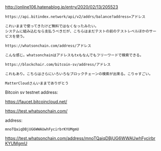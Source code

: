 http://online106.hatenablog.jp/entry/2020/02/13/205523

```
https://api.bitindex.network/api/v2/addrs/balance?address=アドレス

これいままで使ってきたけど無料ではなくなったみたい。
システムに組み込むなら支払うべきだが、こちらはまだテストの前のテストレベルほかのサービスを使う。

https://whatsonchain.com/address/アドレス

こんな感じ。whatsonchainはアドレスもtxもなんでもフリーワードで検索できる。

https://blockchair.com/bitcoin-sv/address/アドレス

これもあり。こちらはさらにいろいろなブロックチェーンの検索が出来る。こりゃすごい。

MatterCloudさんいままでありがとう
```

Bitcoin sv testnet address:

https://faucet.bitcoincloud.net/

https://test.whatsonchain.com/

address:

```
mnoTQaiqDBjUG6WWAUwhFycirbrKYUMgmU
```

https://test.whatsonchain.com/address/mnoTQaiqDBjUG6WWAUwhFycirbrKYUMgmU

